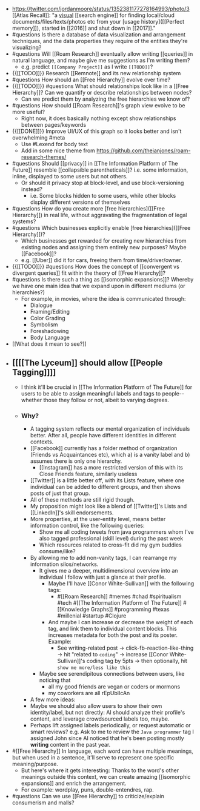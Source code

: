 - https://twitter.com/jordanmoore/status/1352381177278164993/photo/3 [[Atlas Recall]]: "a [visual]([[visualizer]]) [[search engine]] for finding local/cloud documents/files/texts/photos etc from your [usage history]([[Perfect memory]]), started in [[2016]] and shut down in [[2017]]."
- #questions Is there a database of data visualization and arrangement  techniques, and the data properties they require of the entities they're visualizing?
- #questions Will [[Roam Research]] eventually allow writing [[queries]] in natural language, and maybe give me suggestions as I'm writing them?
    - e.g. predict `[[Company Project]]` as I write `[[TODO]]`?
- {{[[TODO]]}} Research [[Remnote]] and its new relationship system
- #questions How should an [[Free Hierarchy]] evolve over time?
- {{[[TODO]]}} #questions What should relationships look like in a [[Free Hierarchy]]? Can we quantify or describe relationships between nodes? 
    - Can we predict them by analyzing the free hierarchies we know of?
- #questions How should [[Roam Research]]'s graph view evolve to be more useful?
    - Right now, it does basically nothing except show relationships between pages/keywords
- {{[[DONE]]}} Improve UI/UX of this graph so it looks better and isn't overwhelming #meta
    - Use #Lexend for body text
    - Add in some nice theme from https://github.com/theianjones/roam-research-themes/
- #questions Should [[privacy]] in [[The Information Platform of The Future]] resemble [[collapsible parentheticals]]? i.e. some information, inline, displayed to some users but not others.
    - Or should it privacy stop at block-level, and use block-versioning instead?
        - i.e. Some blocks hidden to some users, while other blocks display different versions of themselves
- #questions How do you create more [free hierarchies]([[Free Hierarchy]]) in real life, without aggravating the fragmentation of legal systems? 
- #questions Which businesses explicitly enable [free hierarchies]([[Free Hierarchy]])? 
    - Which businesses get rewarded for creating new hierarchies from existing nodes and assigning them entirely new purposes? Maybe [[Facebook]]?
    - e.g. [[Uber]] did it for cars, freeing them from time/driver/owner.
- {{[[TODO]]}} #questions How does the concept of [[convergent vs divergent queries]] fit within the theory of [[Free Hierarchy]]?
- #questions Is there such a thing as [[isomorphic expansions]]? Whereby we have one main idea that we expand upon in different mediums (or hierarchies?)
    - For example, in movies, where the idea is communicated through:
        - Dialogue
        - Framing/Editing
        - Color Grading
        - Symbolism
        - Foreshadowing
        - Body Language
- [[What does it mean to see?]]
- ## [[[[The Lyceum]] should allow [[People Tagging]]]]
    - I think it'll be crucial in [[The Information Platform of The Future]] for users to be able to assign meaningful labels and tags to people-- whether those they follow or not, albeit to varying degrees.
    - ### Why?
        - A tagging system reflects our mental organization of individuals better. After all, people have different identities in different contexts. 
        - [[Facebook]] currently has a folder method of organization (Friends vs Acquaintances etc), which a) is a vanity label and b) assumes there is only one hierarchy.
            - [[Instagram]] has a more restricted version of this with its Close Friends feature, similarly useless
        - [[Twitter]] is a little better off, with its Lists feature, where one individual can be added to different groups, and then shows posts of just that group. 
        - All of these methods are still rigid though.
        - My proposition might look like a blend of [[Twitter]]'s Lists and [[LinkedIn]]'s skill endorsements.
        - More properties, at the user-entity level, means better information control, like the following queries:
            - Show me all coding tweets from java programmers whom I've also tagged professional (skill level) during the past week
            - Which resources related to cross-fit did my gym buddies consume/like?
        - By allowing me to add non-vanity tags, I can rearrange my information silos/networks.
            - It gives me a deeper, multidimensional overview into an individual I follow with just a glance at their profile. 
                - Maybe I'll have [[Conor White-Sullivan]] with the following tags:
                    - #[[Roam Research]] #memes #chad #spiritualism #tech #[[The Information Platform of The Future]] #[[Knowledge Graphs]] #programming #texas #millenial #startup #Clojure
                - And maybe I can increase or decrease the weight of each tag, and link them to individual content blocks. This increases metadata for both the post and its poster. Example:
                    - See writing-related post -> click-fb-reaction-like-thing -> hit "related to `coding`" -> increase [[Conor White-Sullivan]]'s coding tag by 5pts -> then optionally,  hit `show me more/less like this`
            - Maybe see serendipitous connections between users, like noticing that 
                - all my good friends are vegan or coders or mormons
                - my coworkers are all rEpUblIcAn
        - A few more ideas: 
        - Maybe we should also allow users to show their own identity/label, but not directly: AI should analyze their profile's content, and leverage crowdsourced labels too, maybe. 
        - Perhaps lift assigned labels periodically, or request automatic or smart reviews? e.g. Ask to me to review the `Java programmer` tag I assigned John since AI noticed that he's been posting mostly __writing__ content in the past year.
- #[[Free Hierarchy]] In language, each word can have multiple meanings, but when used in a sentence, it'll serve to represent one specific meaning/purpose. 
    - But here's where it gets interesting: Thanks to the word's other meanings outside this context, we can create amazing [[isomorphic expansions]] and enrich the arrangement.
    - For example: wordplay, puns, double-entendres, rap. 
- #questions Can we use [[Free Hierarchy]] to criticize/explain consumerism and malls?
